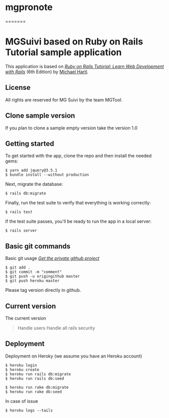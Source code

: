 # mgpronote
=======
# MGSuivi based on Ruby on Rails Tutorial sample application

This application is based on
[*Ruby on Rails Tutorial:
Learn Web Development with Rails*](https://www.railstutorial.org/)
(6th Edition)
by [Michael Hartl](http://www.michaelhartl.com/).

## License

All rights are reserved for MG Suivi by the team MGTool.

## Clone sample version

If you plan to clone a sample empty version take the version 1.0

## Getting started

To get started with the app, clone the repo and then install the needed gems:

```
$ yarn add jquery@3.5.1
$ bundle install --without production
```

Next, migrate the database:

```
$ rails db:migrate
```

Finally, run the test suite to verify that everything is working correctly:

```
$ rails test
```

If the test suite passes, you'll be ready to run the app in a local server:

```
$ rails server
```

## Basic git commands
Basic git usage [*Get the private github project*](https://github.com/sartorius/mgscore_appror)
```
$ git add .
$ git commit -m "comment"
$ git push -u origingithub master
$ git push heroku master
```

Please tag version directly in github.


## Current version
The current version
> Handle users
> Handle all rails security


## Deployment

Deployment on Heroky (we assume you have an Heroku account)
```
$ heroku login
$ heroku create
$ heroku run rails db:migrate
$ heroku run rails db:seed

$ heroku run rake db:migrate
$ heroku run rake db:seed
```

In case of issue
```
$ heroku logs --tails
```

